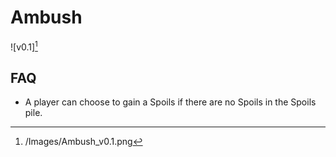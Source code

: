 # Ambush

![v0.1][^1]

[^1]: /Images/Ambush_v0.1.png


## FAQ

- A player can choose to gain a Spoils if there are no Spoils in the Spoils pile.